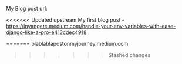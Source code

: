 My Blog post url:

<<<<<<< Updated upstream
My first blog post - https://inyangete.medium.com/handle-your-env-variables-with-ease-django-like-a-pro-e413cdec4918

=======
blablablapostonmyjourney.medium.com
>>>>>>> Stashed changes
